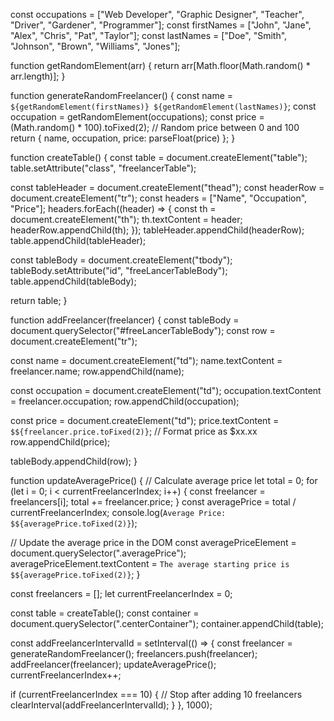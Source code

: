 const occupations = ["Web Developer", "Graphic Designer", "Teacher", "Driver", "Gardener", "Programmer"];
const firstNames = ["John", "Jane", "Alex", "Chris", "Pat", "Taylor"];
const lastNames = ["Doe", "Smith", "Johnson", "Brown", "Williams", "Jones"];

function getRandomElement(arr) {
return arr[Math.floor(Math.random() * arr.length)];
}

function generateRandomFreelancer() {
const name = `${getRandomElement(firstNames)} ${getRandomElement(lastNames)}`;
const occupation = getRandomElement(occupations);
const price = (Math.random() \* 100).toFixed(2); // Random price between 0 and 100
return { name, occupation, price: parseFloat(price) };
}

function createTable() {
const table = document.createElement("table");
table.setAttribute("class", "freelancerTable");

const tableHeader = document.createElement("thead");
const headerRow = document.createElement("tr");
const headers = ["Name", "Occupation", "Price"];
headers.forEach((header) => {
const th = document.createElement("th");
th.textContent = header;
headerRow.appendChild(th);
});
tableHeader.appendChild(headerRow);
table.appendChild(tableHeader);

const tableBody = document.createElement("tbody");
tableBody.setAttribute("id", "freeLancerTableBody");
table.appendChild(tableBody);

return table;
}

function addFreelancer(freelancer) {
const tableBody = document.querySelector("#freeLancerTableBody");
const row = document.createElement("tr");

const name = document.createElement("td");
name.textContent = freelancer.name;
row.appendChild(name);

const occupation = document.createElement("td");
occupation.textContent = freelancer.occupation;
row.appendChild(occupation);

const price = document.createElement("td");
price.textContent = `$${freelancer.price.toFixed(2)}`; // Format price as $xx.xx
row.appendChild(price);

tableBody.appendChild(row);
}

function updateAveragePrice() {
// Calculate average price
let total = 0;
for (let i = 0; i < currentFreelancerIndex; i++) {
const freelancer = freelancers[i];
total += freelancer.price;
}
const averagePrice = total / currentFreelancerIndex;
console.log(`Average Price: $${averagePrice.toFixed(2)}`);

// Update the average price in the DOM
const averagePriceElement = document.querySelector(".averagePrice");
averagePriceElement.textContent = `The average starting price is $${averagePrice.toFixed(2)}`;
}

const freelancers = [];
let currentFreelancerIndex = 0;

const table = createTable();
const container = document.querySelector(".centerContainer");
container.appendChild(table);

const addFreelancerIntervalId = setInterval(() => {
const freelancer = generateRandomFreelancer();
freelancers.push(freelancer);
addFreelancer(freelancer);
updateAveragePrice();
currentFreelancerIndex++;

if (currentFreelancerIndex === 10) { // Stop after adding 10 freelancers
clearInterval(addFreelancerIntervalId);
}
}, 1000);
